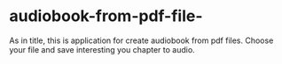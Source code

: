 # audiobook-from-pdf-file-
As in title, this is application for create audiobook from pdf files. Choose your file and save interesting you chapter to audio.

